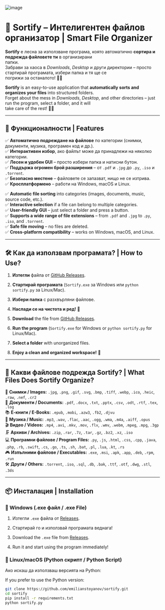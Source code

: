 ![image](https://github.com/user-attachments/assets/c6f7a86b-5685-4e8a-b6ec-4d7475ac5804)


# 📂 Sortify – Интелигентен файлов организатор | Smart File Organizer  

**Sortify** е лесна за използване програма, която автоматично **сортира и подрежда файловете ти** в организирани  
папки.  
Забрави за хаоса в *Downloads*, *Desktop* и други директории – просто стартирай програмата, избери папка и тя ще се  
погрижи за останалото! 🧹✨  

**Sortify** is an easy-to-use application that **automatically sorts and organizes your files** into structured folders.  
Forget about the mess in *Downloads*, *Desktop*, and other directories – just run the program, select a folder, and it will  
take care of the rest! 🧹✨  

---

## 🚀 Функционалности | Features  

✅ **Автоматично подреждане на файлове** по категории (снимки, документи, музика, програмен код и др.).  
✅ **Интерактивен избор**, ако файлът може да принадлежи на няколко категории.  
✅ **Лесен и удобен GUI** – просто избери папка и натисни бутон.  
✅ **Поддържа огромен брой разширения** – от `.pdf` и `.jpg` до `.py`, `.iso` и `.torrent`.  
✅ **Безопасно местене** – файловете се запазват, нищо не се изтрива.  
✅ **Кросплатформено** – работи на Windows, macOS и Linux.  

✅ **Automatic file sorting** into categories (images, documents, music, source code, etc.).  
✅ **Interactive selection** if a file can belong to multiple categories.  
✅ **User-friendly GUI** – just select a folder and press a button.  
✅ **Supports a wide range of file extensions** – from `.pdf` and `.jpg` to `.py`, `.iso`, and `.torrent`.  
✅ **Safe file moving** – no files are deleted.  
✅ **Cross-platform compatibility** – works on Windows, macOS, and Linux.  

---

## 🛠 Как да използвам програмата? | How to Use?  

1. **Изтегли** файла от [GitHub Releases](https://github.com/emilianstoyanov/sortify/releases).  
2. **Стартирай програмата** (`Sortify.exe` за Windows или `python sortify.py` за Linux/Mac).  
3. **Избери папка** с разхвърляни файлове.  
4. **Наслади се на чистота и ред!** 🏡  

1. **Download** the file from [GitHub Releases](https://github.com/emilianstoyanov/sortify/releases).  
2. **Run the program** (`Sortify.exe` for Windows or `python sortify.py` for Linux/Mac).  
3. **Select a folder** with unorganized files.  
4. **Enjoy a clean and organized workspace!** 🏡  

---

## 📂 Какви файлове подрежда Sortify? | What Files Does Sortify Organize?  

📸 **Снимки / Images:** `.jpg`, `.png`, `.gif`, `.svg`, `.bmp`, `.tiff`, `.webp`, `.ico`, `.heic`, `.raw`, `.nef`, `.cr2`  
📄 **Документи / Documents:** `.pdf`, `.docx`, `.txt`, `.pptx`, `.csv`, `.odt`, `.rtf`, `.tex`, `.log`  
📚 **Е-книги / E-Books:** `.epub`, `.mobi`, `.azw3`, `.fb2`, `.djvu`  
🎵 **Музика / Music:** `.mp3`, `.wav`, `.flac`, `.aac`, `.ogg`, `.wma`, `.m4a`, `.aiff`, `.opus`  
🎬 **Видео / Videos:** `.mp4`, `.avi`, `.mkv`, `.mov`, `.flv`, `.wmv`, `.webm`, `.mpeg`, `.mpg`, `.3gp`  
🗜 **Архиви / Archives:** `.zip`, `.rar`, `.7z`, `.tar`, `.gz`, `.bz2`, `.xz`, `.iso`  
💻 **Програмни файлове / Program Files:** `.py`, `.js`, `.html`, `.css`, `.cpp`, `.java`, `.php`, `.rb`, `.swift`, `.cs`, `.go`, `.ts`, `.sh`, `.bat`, `.pl`, `.lua`, `.kt`, `.rs`  
🎮 **Изпълними файлове / Executables:** `.exe`, `.msi`, `.apk`, `.app`, `.deb`, `.rpm`, `.run`  
🛠 **Други / Others:** `.torrent`, `.iso`, `.sql`, `.db`, `.bak`, `.ttf`, `.otf`, `.dwg`, `.stl`, `.3ds`  

---

## 📦 Инсталация | Installation  

### 🔹 Windows (.exe файл / .exe File)  

1. Изтегли `.exe` файла от [Releases](https://github.com/emilianstoyanov/sortify/releases).  
2. Стартирай го и използвай програмата веднага!  

1. Download the `.exe` file from [Releases](https://github.com/emilianstoyanov/sortify/releases).  
2. Run it and start using the program immediately!  

### 🔹 Linux/macOS (Python скрипт / Python Script)  

Ако искаш да използваш версията на Python:  

If you prefer to use the Python version:  

```sh
git clone https://github.com/emilianstoyanov/sortify.git
cd sortify
pip install -r requirements.txt
python sortify.py
